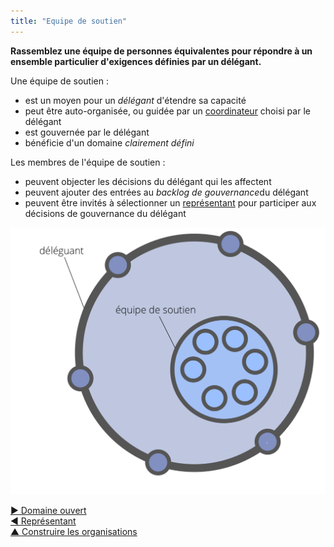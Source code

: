```yaml
---
title: "Equipe de soutien"
---
```



**Rassemblez une équipe de personnes équivalentes pour répondre à un ensemble particulier d'exigences définies par un délégant.**

Une équipe de soutien :

- est un moyen pour un <dfn data-info="Délégant: Un individu ou groupe délégant un domaine à d&apos;autres groupes ou individus.">délégant</dfn> d'étendre sa capacité
- peut être auto-organisée, ou guidée par un [coordinateur](coordinator.html) choisi par le délégant
- est gouvernée par le délégant
- bénéficie d'un domaine <dfn data-info="Domaine: Une zone d&apos;influence, d’activité et de prise de décisions distincte au sein d&apos;une organisation.">clairement défini</dfn>

Les membres de l'équipe de soutien :

- peuvent objecter les décisions du délégant qui les affectent
- peuvent ajouter des entrées au <dfn data-info="Backlog de gouvernance: Une liste explicite ordonnée par priorité de tâches en attente de traitement (moteurs) en lien à la gouvernance d&apos;un domaine.">backlog de gouvernance</dfn>du délégant
- peuvent être invités à sélectionner un [représentant](representative.html) pour participer aux décisions de gouvernance du délégant

![Equipe de soutien](img/structural-patterns/helping-team.png)

[&#9654; Domaine ouvert](open-domain.html)<br/>[&#9664; Représentant](representative.html)<br/>[&#9650; Construire les organisations](building-organizations.html)

